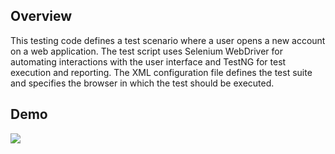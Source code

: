 ## Overview
This testing code defines a test scenario where a user opens a new account on a web application. The test script uses Selenium WebDriver for automating interactions with the user interface and TestNG for test execution and reporting. The XML configuration file defines the test suite and specifies the browser in which the test should be executed.

## Demo
<img src="https://github.com/TunahanBoyaci/OpenNewAccountTest/blob/main/14.08.2023_00.56.30_REC.gif">
